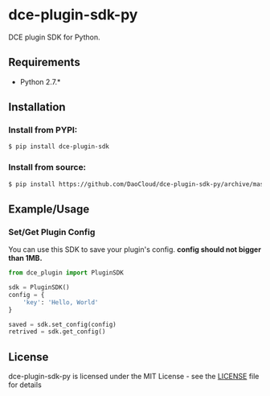 # dce-plugin-sdk-py

DCE plugin SDK for Python.

## Requirements

- Python 2.7.*

## Installation

### Install from PYPI:

```bash
$ pip install dce-plugin-sdk
```

### Install from source:

```bash
$ pip install https://github.com/DaoCloud/dce-plugin-sdk-py/archive/master.zip
```

## Example/Usage

### Set/Get Plugin Config

You can use this SDK to save your plugin's config.
**config should not bigger than 1MB.**


```python
from dce_plugin import PluginSDK

sdk = PluginSDK()
config = {
    'key': 'Hello, World'
}

saved = sdk.set_config(config)
retrived = sdk.get_config()
```


## License
dce-plugin-sdk-py is licensed under the MIT License - see the 
[LICENSE](https://github.com/DaoCloud/dce-plugin-sdk-py/blob/master/LICENSE) file for details
